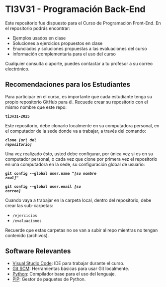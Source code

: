 # TI3V31 - Programación Back-End
Este repositorio fue dispuesto para el Curso de Programación Front-End. En el repositorio podrás encontrar: 

- Ejemplos usados en clase
- Soluciones a ejercicios propuestos en clase
- Enunciados y soluciones propuestas a las evaluaciones del curso
- Información complementaria para el uso del curso

Cualquier consulta o aporte, puedes contactar a tu profesor a su correo electrónico.

## Recomendaciones para los Estudiantes
Para participar en el curso, es importante que cada estudiante tenga su propio repositorio GitHub para él. Recuede crear su repositorio con el mismo nombre que este repo: 

<code>**ti3v31-2025**</code>

Este repositorio, debe clonarlo localmente en su computadora personal, en el computador de la sede donde va a trabajar, a través del comando: 

<code>**clone *[url del repositorio]***</code>

Una vez realizado ésto, usted debe configurar, por única vez si es en su computador personal, o cada vez que clone por primera vez el repositorio en una computadora en la sede, su configuración global de usuario: 

<code>**git config --global user.name "*[su nombre real]*"**</code>

<code>**git config --global user.email *[su correo]***</code>

Cuando vaya a trabajar en la carpeta local, dentro del repositorio, debe crear las sub-carpetas: 
- <code>/ejercicios</code>
- <code>/evaluaciones</code>

Recuerde que estas carpetas no se van a subir al repo mientras no tengan contenido (archivos).

## Software Relevantes
- [Visual Studio Code](https://code.visualstudio.com/download): IDE para trabajar durante el curso.
- [Git SCM](https://git-scm.com/downloads): Herramientas básicas para usar Git localmente.
- [Python](https://www.python.org/downloads/): Compilador base para el uso del lenguaje.
- [PIP](https://pypi.org/project/pip/): Gestor de paquetes de Python.
